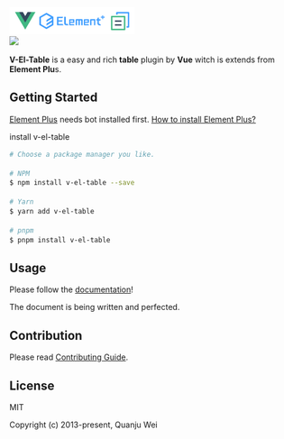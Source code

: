 
<a href="https://v-el-table.anbine.com/">
    <img src="./public/zip.png" height="48px" width="auto" alt="" />
</a>
<br/>
<a href="https://www.npmjs.com/package/v-el-table">
    <img src="https://img.shields.io/badge/npm-0.1.0--beta.32-brightgreen">
</a>


**V-El-Table** is a easy and rich **table** plugin by **Vue** witch is extends from **Element Plu**s.

## Getting Started

[Element Plus](https://element-plus.org) needs bot installed first. [How to install Element Plus?](https://element-plus.org/en-US/guide/installation.html)

install v-el-table

```sh
# Choose a package manager you like.

# NPM
$ npm install v-el-table --save

# Yarn
$ yarn add v-el-table

# pnpm
$ pnpm install v-el-table
```

## Usage

Please follow the [documentation](https://v-el-table.anbine.com/)!

The document is being written and perfected.

## Contribution

Please read [Contributing Guide](./.github/contributing.md).

## License

MIT

Copyright (c) 2013-present, Quanju Wei
